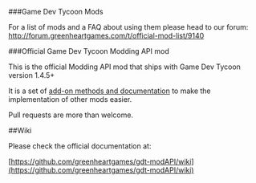 ###Game Dev Tycoon Mods

For a list of mods and a FAQ about using them please head to our forum:
http://forum.greenheartgames.com/t/official-mod-list/9140

###Official Game Dev Tycoon Modding API mod

This is the official Modding API mod that ships with Game Dev Tycoon version 1.4.5+

It is a set of [add-on methods and documentation](https://github.com/greenheartgames/gdt-modAPI/wiki "Wiki") to make the implementation of other mods easier.

Pull requests are more than welcome.

##Wiki

Please check the official documentation at:

[https://github.com/greenheartgames/gdt-modAPI/wiki](https://github.com/greenheartgames/gdt-modAPI/wiki)
